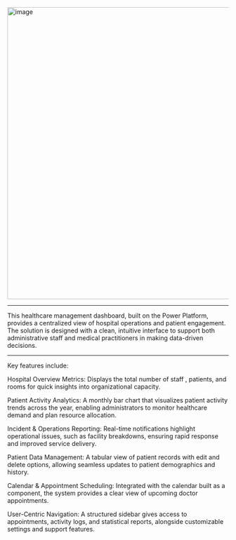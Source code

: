 <img width="1181" height="666" alt="image" src="https://github.com/user-attachments/assets/5f871f38-96f0-41af-9da2-58ba14ba54a1" />


***

This healthcare management dashboard, built on the Power Platform, provides a centralized view of hospital operations and patient engagement. The solution is designed with a clean, intuitive interface to support both administrative staff and medical practitioners in making data-driven decisions.

***
Key features include:

Hospital Overview Metrics:
Displays the total number of staff , patients, and rooms for quick insights into organizational capacity.

Patient Activity Analytics:
A monthly bar chart that visualizes patient activity trends across the year, enabling administrators to monitor healthcare demand and plan resource allocation.

Incident & Operations Reporting:
Real-time notifications highlight operational issues, such as facility breakdowns, ensuring rapid response and improved service delivery.

Patient Data Management:
A tabular view of patient records with edit and delete options, allowing seamless updates to patient demographics and history.

Calendar & Appointment Scheduling:
Integrated with the calendar built as a component, the system provides a clear view of upcoming doctor appointments.

User-Centric Navigation:
A structured sidebar gives access to appointments, activity logs, and statistical reports, alongside customizable settings and support features.
